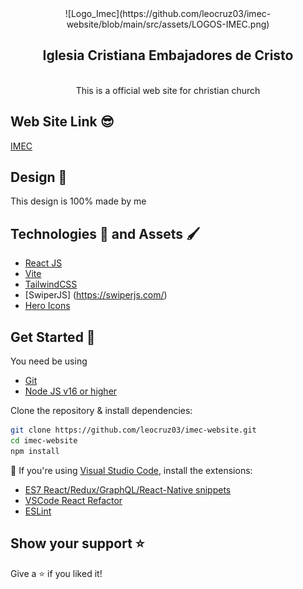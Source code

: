 <div align="center">
  ![Logo_Imec](https://github.com/leocruz03/imec-website/blob/main/src/assets/LOGOS-IMEC.png)
</div>

<div align="center">
  <h2>Iglesia Cristiana Embajadores de Cristo</h2>
  <br />
  This is a official web site for christian church
</div>

## Web Site Link 😎

[IMEC](https://imec-website-example.netlify.app/)

## Design 🎨

This design is 100% made by me

## Technologies 🦾 and Assets 🖌️

- [React JS](https://reactjs.org/)
- [Vite](https://vitejs.dev/)
- [TailwindCSS](https://tailwindcss.com/)
- [SwiperJS] (https://swiperjs.com/)
- [Hero Icons](https://heroicons.com/)

## Get Started 🚀

You need be using

- [Git](https://git-scm.com/downloads)
- [Node JS v16 or higher](https://nodejs.org/es/download/)

Clone the repository & install dependencies:

```bash
git clone https://github.com/leocruz03/imec-website.git
cd imec-website
npm install
```

📢 If you're using [Visual Studio Code](https://code.visualstudio.com/), install the extensions:
- [ES7 React/Redux/GraphQL/React-Native snippets](https://marketplace.visualstudio.com/items?itemName=dsznajder.es7-react-js-snippets)
- [VSCode React Refactor](https://marketplace.visualstudio.com/items?itemName=planbcoding.vscode-react-refactor)
- [ESLint](https://marketplace.visualstudio.com/items?itemName=dbaeumer.vscode-eslint)

## Show your support ⭐️

Give a ⭐️ if you liked it!
